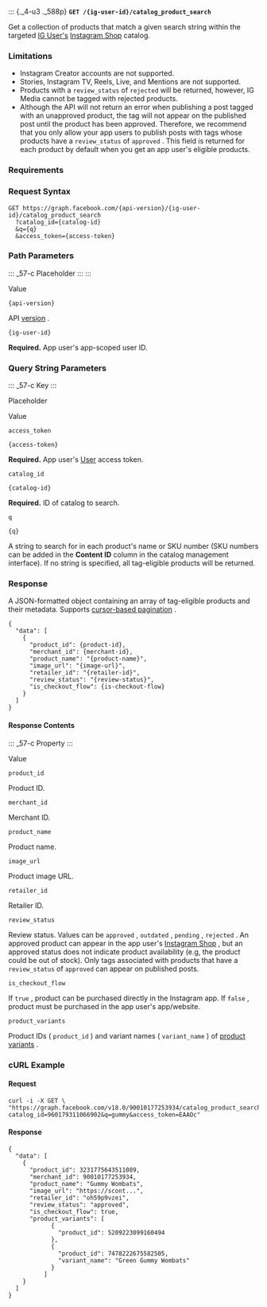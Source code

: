 ::: {._4-u3 ._588p}
**` GET /{ig-user-id}/catalog_product_search `**

Get a collection of products that match a given search string within the
targeted [IG User\'s](/docs/instagram-api/reference/ig-user) [Instagram
Shop](https://l.facebook.com/l.php?u=https%3A%2F%2Fhelp.instagram.com%2F1187859655048322%2F&h=AT0TrqR5PwLy78Cd-Ti8VIHI8s7p8gdTgF6h2ix8FHuXsPC0NCQhaXwRkKWuT06-jIDDRVUMWfqr6JO94NHcbRldH3ek9-r8Xnw-y3tbYX4lkez8ehXAyhUM6sJ7D9nJO96j-2a7XP52VOCT)
catalog.

### Limitations

-   Instagram Creator accounts are not supported.
-   Stories, Instagram TV, Reels, Live, and Mentions are not supported.
-   Products with a ` review_status ` of ` rejected ` will be returned,
    however, IG Media cannot be tagged with rejected products.
-   Although the API will not return an error when publishing a post
    tagged with an unapproved product, the tag will not appear on the
    published post until the product has been approved. Therefore, we
    recommend that you only allow your app users to publish posts with
    tags whose products have a ` review_status ` of ` approved ` . This
    field is returned for each product by default when you get an app
    user\'s eligible products.

### Requirements

### Request Syntax

``` {._5s-8 .prettyprint .lang-code}
GET https://graph.facebook.com/{api-version}/{ig-user-id}/catalog_product_search
  ?catalog_id={catalog-id}
  &q={q}
  &access_token={access-token}
```

### Path Parameters

::: _57-c
Placeholder
:::
:::

Value

` {api-version} `

API [version](/docs/instagram-basic-display-api/overview#versions) .

` {ig-user-id} `

**Required.** App user\'s app-scoped user ID.

### Query String Parameters

::: _57-c
Key
:::

Placeholder

Value

` access_token `

` {access-token} `

**Required.** App user\'s
[User](/docs/facebook-login/access-tokens/#usertokens) access token.

` catalog_id `

` {catalog-id} `

**Required.** ID of catalog to search.

` q `

` {q} `

A string to search for in each product\'s name or SKU number (SKU
numbers can be added in the **Content ID** column in the catalog
management interface). If no string is specified, all tag-eligible
products will be returned.

### Response

A JSON-formatted object containing an array of tag-eligible products and
their metadata. Supports [cursor-based
pagination](/docs/graph-api/results#cursors) .

``` {._5s-8 .prettyprint .lang-json}
{
  "data": [
    {
      "product_id": {product-id},
      "merchant_id": {merchant-id},
      "product_name": "{product-name}",
      "image_url": "{image-url}",
      "retailer_id": "{retailer-id}",
      "review_status": "{review-status}",
      "is_checkout_flow": {is-checkout-flow}
    }
  ]
}
```

#### Response Contents

::: _57-c
Property
:::

Value

` product_id `

Product ID.

` merchant_id `

Merchant ID.

` product_name `

Product name.

` image_url `

Product image URL.

` retailer_id `

Retailer ID.

` review_status `

Review status. Values can be ` approved ` , ` outdated ` , ` pending ` ,
` rejected ` . An approved product can appear in the app user\'s
[Instagram
Shop](https://l.facebook.com/l.php?u=https%3A%2F%2Fhelp.instagram.com%2F1187859655048322%2F&h=AT0ULcRbXC4LSgbako41rUdZcvu76zxyk05IjlAgzosO15CgEsZPv6iVks73_kpmhnrWAfIc8hYYnEvlNY8Q42aENWC1vRWMKGtaK2eGu8QebIehTVuVhb4Bg5s1-qito9f3X8Yac_9qBeRo)
, but an approved status does not indicate product availability (e.g,
the product could be out of stock). Only tags associated with products
that have a ` review_status ` of ` approved ` can appear on published
posts.

` is_checkout_flow `

If ` true ` , product can be purchased directly in the Instagram app. If
` false ` , product must be purchased in the app user\'s app/website.

` product_variants `

Product IDs ( ` product_id ` ) and variant names ( ` variant_name ` ) of
[product variants](/docs/marketing-api/catalog/guides/product-variants)
.

### cURL Example

#### Request

``` {._5s-8 .prettyprint .lang-curl}
curl -i -X GET \ "https://graph.facebook.com/v18.0/90010177253934/catalog_product_search?catalog_id=960179311066902&q=gummy&access_token=EAAOc"
```

#### Response

``` {._5s-8 .prettyprint .lang-json}
{
  "data": [
    {
      "product_id": 3231775643511089,
      "merchant_id": 90010177253934,
      "product_name": "Gummy Wombats",
      "image_url": "https://scont...",
      "retailer_id": "oh59p9vzei",
      "review_status": "approved",
      "is_checkout_flow": true,
      "product_variants": [
            {
              "product_id": 5209223099160494
            },
            {
              "product_id": 7478222675582505,
              "variant_name": "Green Gummy Wombats"
            }
          ]
    }
  ]
}
```
